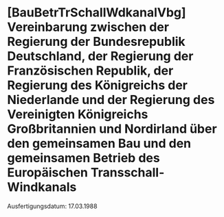 # [BauBetrTrSchallWdkanalVbg] Vereinbarung zwischen der Regierung der Bundesrepublik Deutschland, der Regierung der Französischen Republik, der Regierung des Königreichs der Niederlande und der Regierung des Vereinigten Königreichs Großbritannien und Nordirland über den gemeinsamen Bau und den gemeinsamen Betrieb des Europäischen Transschall-Windkanals

Ausfertigungsdatum: 17.03.1988

 